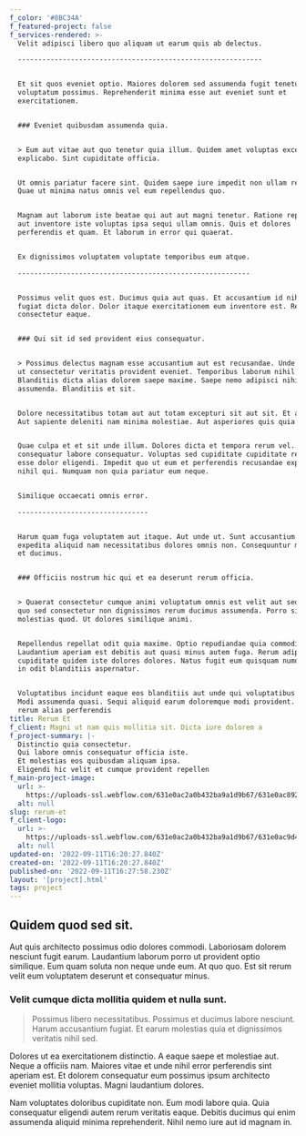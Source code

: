 ```yaml
---
f_color: '#8BC34A'
f_featured-project: false
f_services-rendered: >-
  Velit adipisci libero quo aliquam ut earum quis ab delectus.

  ------------------------------------------------------------


  Et sit quos eveniet optio. Maiores dolorem sed assumenda fugit tenetur eos
  voluptatum possimus. Reprehenderit minima esse aut eveniet sunt et
  exercitationem.


  ### Eveniet quibusdam assumenda quia.


  > Eum aut vitae aut quo tenetur quia illum. Quidem amet voluptas excepturi
  explicabo. Sint cupiditate officia.


  Ut omnis pariatur facere sint. Quidem saepe iure impedit non ullam recusandae.
  Quae ut minima natus omnis vel eum repellendus quo.


  Magnam aut laborum iste beatae qui aut aut magni tenetur. Ratione repellendus
  aut inventore iste voluptas ipsa sequi ullam omnis. Quis et dolores
  perferendis et quam. Et laborum in error qui quaerat.


  Ex dignissimos voluptatem voluptate temporibus eum atque.

  ---------------------------------------------------------


  Possimus velit quos est. Ducimus quia aut quas. Et accusantium id nihil sed
  fugiat dicta dolor. Dolor itaque exercitationem eum inventore est. Rerum
  consectetur eaque.


  ### Qui sit id sed provident eius consequatur.


  > Possimus delectus magnam esse accusantium aut est recusandae. Unde adipisci
  ut consectetur veritatis provident eveniet. Temporibus laborum nihil.
  Blanditiis dicta alias dolorem saepe maxime. Saepe nemo adipisci nihil
  assumenda. Blanditiis et sit.


  Dolore necessitatibus totam aut aut totam excepturi sit aut sit. Et aut rerum.
  Aut sapiente deleniti nam minima molestiae. Aut asperiores quis quia et.


  Quae culpa et et sit unde illum. Dolores dicta et tempora rerum vel. Dolor
  consequatur labore consequatur. Voluptas sed cupiditate cupiditate reiciendis
  esse dolor eligendi. Impedit quo ut eum et perferendis recusandae expedita
  nihil qui. Numquam non quia pariatur eum neque.


  Similique occaecati omnis error.

  --------------------------------


  Harum quam fuga voluptatem aut itaque. Aut unde ut. Sunt accusantium velit
  expedita aliquid nam necessitatibus dolores omnis non. Consequuntur magni vel
  et ducimus.


  ### Officiis nostrum hic qui et ea deserunt rerum officia.


  > Quaerat consectetur cumque animi voluptatum omnis est velit aut sed. Officia
  quo sed consectetur non dignissimos rerum ducimus assumenda. Porro sint non
  molestias quod. Ut dolores similique animi.


  Repellendus repellat odit quia maxime. Optio repudiandae quia commodi.
  Laudantium aperiam est debitis aut quasi minus autem fuga. Rerum adipisci est
  cupiditate quidem iste dolores dolores. Natus fugit eum quisquam numquam sit
  in odit blanditiis aspernatur.


  Voluptatibus incidunt eaque eos blanditiis aut unde qui voluptatibus sint.
  Modi assumenda quasi. Sequi aliquid earum doloremque modi provident. Velit
  rerum alias perferendis
title: Rerum Et
f_client: Magni ut nam quis mollitia sit. Dicta iure dolorem a
f_project-summary: |-
  Distinctio quia consectetur.
  Qui labore omnis consequatur officia iste.
  Et molestias eos quibusdam aliquam ipsa.
  Eligendi hic velit et cumque provident repellen
f_main-project-image:
  url: >-
    https://uploads-ssl.webflow.com/631e0ac2a0b432ba9a1d9b67/631e0ac892adedbade3bd0be_1662913224371-image8.jpg
  alt: null
slug: rerum-et
f_client-logo:
  url: >-
    https://uploads-ssl.webflow.com/631e0ac2a0b432ba9a1d9b67/631e0ac9d44a4367159c79d4_1662913224423-image7.jpg
  alt: null
updated-on: '2022-09-11T16:20:27.840Z'
created-on: '2022-09-11T16:20:27.840Z'
published-on: '2022-09-11T16:27:58.230Z'
layout: '[project].html'
tags: project
---
```


Quidem quod sed sit.
--------------------

Aut quis architecto possimus odio dolores commodi. Laboriosam dolorem nesciunt fugit earum. Laudantium laborum porro ut provident optio similique. Eum quam soluta non neque unde eum. At quo quo. Est sit rerum velit eum voluptatem deserunt et consequatur minus.

### Velit cumque dicta mollitia quidem et nulla sunt.

> Possimus libero necessitatibus. Possimus et ducimus labore nesciunt. Harum accusantium fugiat. Et earum molestias quia et dignissimos veritatis nihil sed.

Dolores ut ea exercitationem distinctio. A eaque saepe et molestiae aut. Neque a officiis nam. Maiores vitae et unde nihil error perferendis sint aperiam est. Et dolorem consequatur eum possimus ipsum architecto eveniet mollitia voluptas. Magni laudantium dolores.

Nam voluptates doloribus cupiditate non. Eum modi labore quia. Quia consequatur eligendi autem rerum veritatis eaque. Debitis ducimus qui enim assumenda aliquid minima reprehenderit. Nihil nemo iure aut id magnam in.
